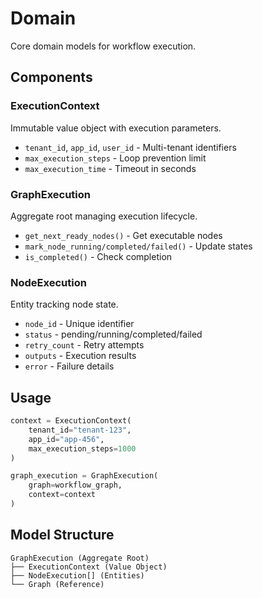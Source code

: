 # Domain

Core domain models for workflow execution.

## Components

### ExecutionContext

Immutable value object with execution parameters.

- `tenant_id`, `app_id`, `user_id` - Multi-tenant identifiers
- `max_execution_steps` - Loop prevention limit
- `max_execution_time` - Timeout in seconds

### GraphExecution

Aggregate root managing execution lifecycle.

- `get_next_ready_nodes()` - Get executable nodes
- `mark_node_running/completed/failed()` - Update states
- `is_completed()` - Check completion

### NodeExecution

Entity tracking node state.

- `node_id` - Unique identifier
- `status` - pending/running/completed/failed
- `retry_count` - Retry attempts
- `outputs` - Execution results
- `error` - Failure details

## Usage

```python
context = ExecutionContext(
    tenant_id="tenant-123",
    app_id="app-456",
    max_execution_steps=1000
)

graph_execution = GraphExecution(
    graph=workflow_graph,
    context=context
)
```

## Model Structure

```text
GraphExecution (Aggregate Root)
├── ExecutionContext (Value Object)
├── NodeExecution[] (Entities)
└── Graph (Reference)
```

